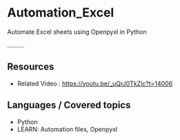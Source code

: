 # Automation_Excel

Automate Excel sheets using Openpyxl in Python

..........

## Resources
+ Related Video : https://youtu.be/_uQrJ0TkZlc?t=14006

## Languages / Covered topics
+ Python
+ LEARN: Automation files, Openpyxl

